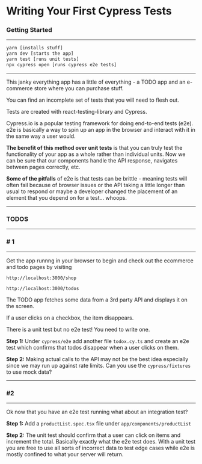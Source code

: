 # Writing Your First Cypress Tests

### Getting Started

---

```js
yarn [installs stuff]
yarn dev [starts the app]
yarn test [runs unit tests]
npx cypress open [runs cypress e2e tests]
```

---

This janky everything app has a little of everything - a TODO app and an e-commerce store where you can purchase stuff.

You can find an incomplete set of tests that you will need to flesh out.

Tests are created with react-testing-library and Cypress.

Cypress.io is a popular testing framework for doing end-to-end tests (e2e). e2e is basically a way to spin up an app in the browser and interact with it in the same way a user would.

**The benefit of this method over unit tests** is that you can truly test the functionality of your app as a whole rather than individual units. Now we can be sure that our components handle the API response, navigates between pages correctly, etc.

**Some of the pitfalls** of e2e is that tests can be brittle - meaning tests will often fail because of browser issues or the API taking a little longer than usual to respond or maybe a developer changed the placement of an element that you depend on for a test... whoops.

---

### TODOS

---

### # 1

---

Get the app runnng in your browser to begin and check out the ecommerce and todo pages by visiting

`http://localhost:3000/shop`

`http://localhost:3000/todos`

The TODO app fetches some data from a 3rd party API and displays it on the screen.

If a user clicks on a checkbox, the item disappears.

There is a unit test but no e2e test! You need to write one.

**Step 1:** Under `cypress/e2e` add another file `todox.cy.ts` and create an e2e test which confirms that todos disappear when a user clicks on them.

**Step 2:** Making actual calls to the API may not be the best idea especially since we may run up against rate limits. Can you use the `cypress/fixtures` to use mock data?

---

### #2

---

Ok now that you have an e2e test running what about an integration test?

**Step 1:** Add a `productList.spec.tsx` file under `app/components/productList`

**Step 2:** The unit test should confirm that a user can click on items and increment the total. Basically exactly what the e2e test does. With a unit test you are free to use all sorts of incorrect data to test edge cases while e2e is mostly confined to what your server will return.
